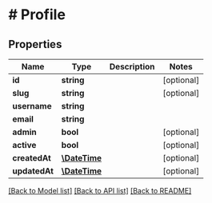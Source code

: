# # Profile

## Properties

Name | Type | Description | Notes
------------ | ------------- | ------------- | -------------
**id** | **string** |  | [optional] 
**slug** | **string** |  | [optional] 
**username** | **string** |  | 
**email** | **string** |  | 
**admin** | **bool** |  | [optional] 
**active** | **bool** |  | [optional] 
**createdAt** | [**\DateTime**](\DateTime.md) |  | [optional] 
**updatedAt** | [**\DateTime**](\DateTime.md) |  | [optional] 

[[Back to Model list]](../../README.md#documentation-for-models) [[Back to API list]](../../README.md#documentation-for-api-endpoints) [[Back to README]](../../README.md)



